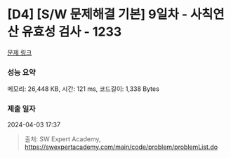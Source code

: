 # [D4] [S/W 문제해결 기본] 9일차 - 사칙연산 유효성 검사 - 1233 

[문제 링크](https://swexpertacademy.com/main/code/problem/problemDetail.do?contestProbId=AV141176AIwCFAYD) 

### 성능 요약

메모리: 26,448 KB, 시간: 121 ms, 코드길이: 1,338 Bytes

### 제출 일자

2024-04-03 17:37



> 출처: SW Expert Academy, https://swexpertacademy.com/main/code/problem/problemList.do